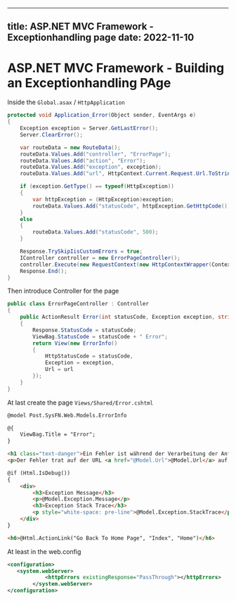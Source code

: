 
---
title: ASP.NET MVC Framework - Exceptionhandling page
date: 2022-11-10
---

# ASP.NET MVC Framework - Building an Exceptionhandling PAge

Inside the `Global.asax` / `HttpApplication`

~~~csharp
protected void Application_Error(Object sender, EventArgs e)
{
    Exception exception = Server.GetLastError();
    Server.ClearError();

    var routeData = new RouteData();
    routeData.Values.Add("controller", "ErrorPage");
    routeData.Values.Add("action", "Error");
    routeData.Values.Add("exception", exception);
    routeData.Values.Add("url", HttpContext.Current.Request.Url.ToString());

    if (exception.GetType() == typeof(HttpException))
    {
        var httpException = (HttpException)exception;
        routeData.Values.Add("statusCode", httpException.GetHttpCode());
    }
    else
    {
        routeData.Values.Add("statusCode", 500);
    }

    Response.TrySkipIisCustomErrors = true;
    IController controller = new ErrorPageController();
    controller.Execute(new RequestContext(new HttpContextWrapper(Context), routeData));
    Response.End();
}
~~~

Then introduce Controller for the page
~~~csharp
public class ErrorPageController : Controller
{
    public ActionResult Error(int statusCode, Exception exception, string url)
    {
        Response.StatusCode = statusCode;
        ViewBag.StatusCode = statusCode + " Error";
        return View(new ErrorInfo()
        {
            HttpStatusCode = statusCode,
            Exception = exception,
            Url = url
        });
    }
}
~~~

At last create the page `Views/Shared/Error.cshtml`
~~~html
@model Post.SysFN.Web.Models.ErrorInfo

@{
    ViewBag.Title = "Error";
}

<h1 class="text-danger">Ein Fehler ist während der Verarbeitung der Anfrage aufgetreten.</h1>
<p>Der Fehler trat auf der URL <a href="@Model.Url">@Model.Url</a> auf, die Antwort gab den Statuscode <b>@Model.HttpStatusCode</b> zurück</p>

@if (Html.IsDebug())
{
    <div>
        <h3>Exception Message</h3>
        <p>@Model.Exception.Message</p>
        <h3>Exception Stack Trace</h3>
        <p style="white-space: pre-line">@Model.Exception.StackTrace</p>
    </div>
}

<h6>@Html.ActionLink("Go Back To Home Page", "Index", "Home")</h6>
~~~ 

At least in the web.config
~~~xml
<configuration>
   <system.webServer>
            <httpErrors existingResponse="PassThrough"></httpErrors>
        </system.webServer>  
</configuration>

~~~

[^1]:https://stackoverflow.com/questions/21679648/mvc-error-page-controller-and-custom-routing]
[^2]:https://stackoverflow.com/questions/6033681/how-to-override-httperrors-section-in-web-config-asp-net-mvc3
[^3]:https://stackoverflow.com/a/29712033
